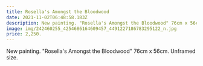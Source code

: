 ```yaml
---
title: Rosella's Amongst the Bloodwood
date: 2021-11-02T06:48:58.183Z
description: New painting. "Rosella's Amongst the Bloodwood" 76cm x 56cm. Unframed size.
image: img/242460255_4254686164609457_4491227186783295122_n.jpg
price: 2,250.
---
```

New painting. "Rosella's Amongst the Bloodwood" 76cm x 56cm. Unframed size.